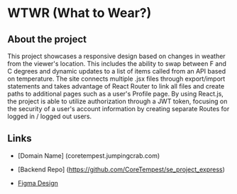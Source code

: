 # WTWR (What to Wear?)

## About the project

This project showcases a responsive design based on changes in weather from the viewer's location. This includes the ability to swap between F and C degrees and dynamic updates to a list of items called from an API based on temperature. The site connects multiple .jsx files through export/import statements and takes advantage of React Router to link all files and create paths to additional pages such as a user's Profile page.
By using React.js, the project is able to utilize authorization through a JWT token, focusing on the security of a user's account information by creating separate Routes for logged in / logged out users.

## Links

- [Domain Name] (coretempest.jumpingcrab.com)

- [Backend Repo] (https://github.com/CoreTempest/se_project_express)

- [Figma Design](https://www.figma.com/file/DTojSwldenF9UPKQZd6RRb/Sprint-10%3A-WTWR)
